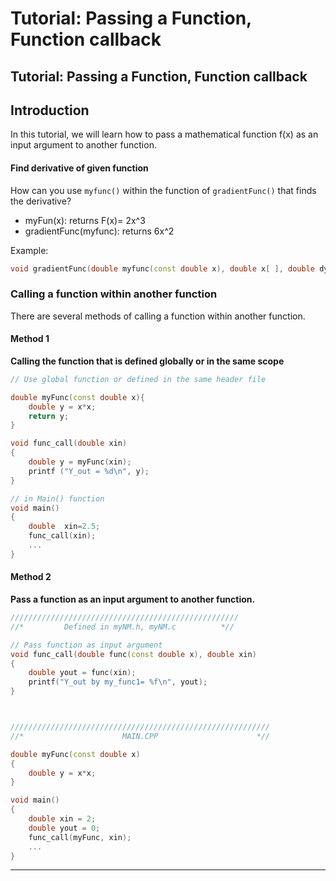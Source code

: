 # Tutorial: Passing a Function, Function callback

## Tutorial: Passing a Function, Function callback

## Introduction

In this tutorial, we will learn how to pass a mathematical function f(x) as an input argument to another function.

#### Find derivative of given function

How can you use `myfunc()` within the function of `gradientFunc()` that finds the derivative?

* myFun(x): returns F(x)= 2x^3
* gradientFunc(myfunc): returns 6x^2

Example:

```cpp
void gradientFunc(double myfunc(const double x), double x[ ], double dydx[ ], int m);
```

### Calling a function within another function

There are several methods of calling a function within another function.

#### Method 1

**Calling the function that is defined globally or in the same scope**

```cpp
// Use global function or defined in the same header file

double myFunc(const double x){
	double y = x*x;
	return y;
}

void func_call(double xin)
{
	double y = myFunc(xin);
	printf ("Y_out = %d\n", y);
}

// in Main() function
void main()
{
	double  xin=2.5;
	func_call(xin);
    ...
}
```

#### Method 2

**Pass a function as an input argument to another function.**

```cpp
///////////////////////////////////////////////////
//*         Defined in myNM.h, myNM.c          *//

// Pass function as input argument
void func_call(double func(const double x), double xin)
{
	double yout = func(xin);
	printf("Y_out by my_func1= %f\n", yout);
}



//////////////////////////////////////////////////////////
//*                      MAIN.CPP                      *//

double myFunc(const double x)
{
	double y = x*x;
}

void main()
{
	double xin = 2;
	double yout = 0;
	func_call(myFunc, xin);
    ...
}
```

***

####
